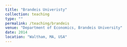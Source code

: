 ```yaml
---
title: "Brandeis Univeristy"
collection: teaching
type: ""
permalink: /teaching/brandeis
venue: "Department of Economics, Brandeis University"
date: 2014
location: "Waltham, MA, USA"
---
```

